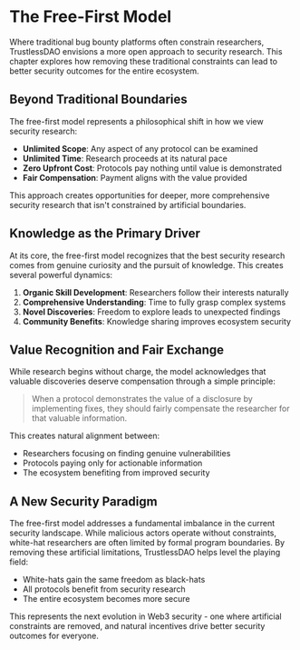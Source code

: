 # The Free-First Model

Where traditional bug bounty platforms often constrain researchers, TrustlessDAO envisions a more open approach to security research. This chapter explores how removing these traditional constraints can lead to better security outcomes for the entire ecosystem.

## Beyond Traditional Boundaries

The free-first model represents a philosophical shift in how we view security research:

- **Unlimited Scope**: Any aspect of any protocol can be examined
- **Unlimited Time**: Research proceeds at its natural pace
- **Zero Upfront Cost**: Protocols pay nothing until value is demonstrated
- **Fair Compensation**: Payment aligns with the value provided

This approach creates opportunities for deeper, more comprehensive security research that isn't constrained by artificial boundaries.

## Knowledge as the Primary Driver

At its core, the free-first model recognizes that the best security research comes from genuine curiosity and the pursuit of knowledge. This creates several powerful dynamics:

1. **Organic Skill Development**: Researchers follow their interests naturally
2. **Comprehensive Understanding**: Time to fully grasp complex systems
3. **Novel Discoveries**: Freedom to explore leads to unexpected findings
4. **Community Benefits**: Knowledge sharing improves ecosystem security

## Value Recognition and Fair Exchange

While research begins without charge, the model acknowledges that valuable discoveries deserve compensation through a simple principle:

> When a protocol demonstrates the value of a disclosure by implementing fixes, they should fairly compensate the researcher for that valuable information.

This creates natural alignment between:
- Researchers focusing on finding genuine vulnerabilities
- Protocols paying only for actionable information
- The ecosystem benefiting from improved security

## A New Security Paradigm

The free-first model addresses a fundamental imbalance in the current security landscape. While malicious actors operate without constraints, white-hat researchers are often limited by formal program boundaries. By removing these artificial limitations, TrustlessDAO helps level the playing field:

- White-hats gain the same freedom as black-hats
- All protocols benefit from security research
- The entire ecosystem becomes more secure

This represents the next evolution in Web3 security - one where artificial constraints are removed, and natural incentives drive better security outcomes for everyone.